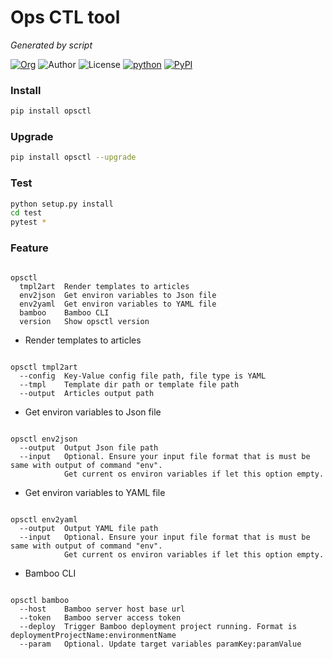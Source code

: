 # Ops CTL tool
*Generated by script*

[![Org](https://img.shields.io/static/v1?label=org&message=Truth%20%26%20Insurance%20Office&color=597ed9)](https://office.baoxian-sz.com)
![Author](https://img.shields.io/static/v1?label=author&message=v.stone@163.com&color=blue)
![License](https://img.shields.io/github/license/seoktaehyeon/opsctl)
[![python](https://img.shields.io/static/v1?label=Python&message=3.8&color=3776AB)](https://www.python.org)
[![PyPI](https://img.shields.io/pypi/v/opsctl.svg)](https://pypi.org/project/opsctl/)

### Install

```bash
pip install opsctl
```

### Upgrade

```bash
pip install opsctl --upgrade
```

### Test

```bash
python setup.py install
cd test
pytest *
```

### Feature

```text

opsctl
  tmpl2art	Render templates to articles
  env2json	Get environ variables to Json file
  env2yaml	Get environ variables to YAML file
  bamboo	Bamboo CLI
  version	Show opsctl version
```

- 	Render templates to articles

```text

opsctl tmpl2art
  --config	Key-Value config file path, file type is YAML
  --tmpl	Template dir path or template file path
  --output	Articles output path
```

- 	Get environ variables to Json file

```text

opsctl env2json
  --output	Output Json file path
  --input	Optional. Ensure your input file format that is must be same with output of command "env".
         	Get current os environ variables if let this option empty.
```

- 	Get environ variables to YAML file

```text

opsctl env2yaml
  --output	Output YAML file path
  --input	Optional. Ensure your input file format that is must be same with output of command "env".
         	Get current os environ variables if let this option empty.
```

- 	Bamboo CLI

```text

opsctl bamboo
  --host	Bamboo server host base url
  --token	Bamboo server access token
  --deploy	Trigger Bamboo deployment project running. Format is deploymentProjectName:environmentName
  --param	Optional. Update target variables paramKey:paramValue
```


